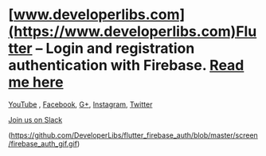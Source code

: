 # [www.developerlibs.com](https://www.developerlibs.com)Flutter – Login and registration authentication with Firebase. [Read me here](https://www.developerlibs.com/2018/10/flutter-login-registration-authentication-firebase.html)

[YouTube](https://youtu.be/dt4HlORuT7Q&t=8s) ,
[Facebook](https://www.facebook.com/developerlibs), 
[G+](https://plus.google.com/109457600203481575432),
[Instagram](https://www.instagram.com/developerlibs/), 
[Twitter](https://twitter.com/LibsDeveloper)

[Join us on Slack](https://join.slack.com/t/developerlibs/shared_invite/enQtNDU1NzQzNTM5MDYwLTk0Mjc2MWQwNGExNDdiZWQ5MzJlYTVhZGQzMTRiOTcwODVmOGNmMWM5NTZkYWIxNDExNWM0NWMzZjBhODRmNDg)

(https://github.com/DeveloperLibs/flutter_firebase_auth/blob/master/screen/firebase_auth_gif.gif)
